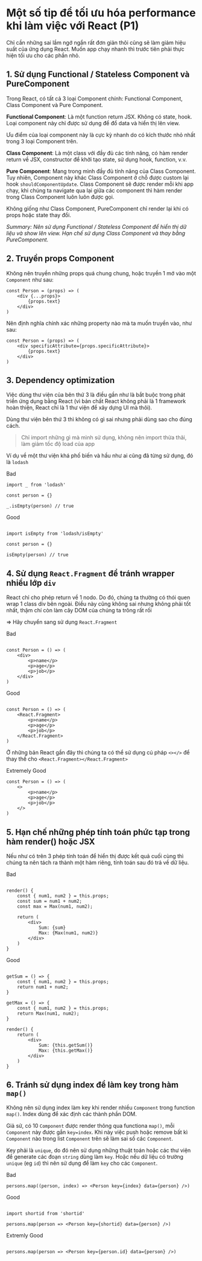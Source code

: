 # Một số tip để tối ưu hóa performance khi làm việc với React (P1)

Chỉ cần những sai lầm ngớ ngẩn rất đơn giản thôi cũng sẽ làm giảm hiệu suất của ứng dụng React. Muốn app chạy nhanh thì trước tiên phải thực hiện tối ưu cho các phần nhỏ.


## 1. Sử dụng Functional / Stateless Component và PureComponent

Trong React, có tất cả 3 loại Component chính: Functional Component, Class Component và Pure Component.

**Functional Component**: Là một function return JSX. Không có state, hook. Loại component này chỉ được sử dụng để đổ data và hiển thị lên view.

Ưu điểm của loại component này là cực kỳ nhanh do có kích thước nhỏ nhất trong 3 loại Component trên. 

**Class Component**: Là một class với đầy đủ các tính năng, có hàm render return về JSX, constructor để khởi tạo state, sử dụng hook, function, v.v. 

**Pure Component**: Mang trong mình đầy đủ tính năng của Class Component. Tuy nhiên, Component này khác Class Component ở chỗ được custom lại hook `shouldComponentUpdate`. Class Component sẽ được render mỗi khi app chạy, khi chúng ta navigate qua lại giữa các component thì hàm render trong Class Component luôn luôn được gọi. 

Không giống như Class Component, PureComponent chỉ render lại khi có props hoặc state thay đổi.

*Summary: Nên sử dụng Functional / Stateless Component để hiển thị dữ liệu và show lên view. Hạn chế sử dụng Class Component và thay bằng PureComponent.*


## 2. Truyền props Component

Không nên truyền những props quá chung chung, hoặc truyền 1 mớ vào một `Component` như sau:

```
const Person = (props) => (
    <div {...props}>
        {props.text}
    </div>
)
```

Nên định nghĩa chính xác những property nào mà ta muốn truyền vào, như sau:

```
const Person = (props) => (
    <div specificAttribute={props.specificAttribute}>
        {props.text}
    </div>
)
```




## 3. Dependency optimization

Việc dùng thư viện của bên thứ 3 là điều gần như là bắt buộc trong phát triển ứng dụng bằng React (vì bản chất React không phải là 1 framework hoàn thiện, React chỉ là 1 thư viện để xây dựng UI mà thôi).

Dùng thư viện bên thứ 3 thì không có gì sai nhưng phải dùng sao cho đúng cách. 

> Chỉ import những gì mà mình sử dụng, không nên import thừa thãi, làm giảm tốc độ load của app

Ví dụ về một thư viện khá phố biến và hầu như ai cũng đã từng sử dụng, đó là `lodash`

Bad

```
import _ from 'lodash'

const person = {}

_.isEmpty(person) // true

```
Good

```

import isEmpty from 'lodash/isEmpty'

const person = {}

isEmpty(person) // true

```

## 4. Sử dụng ``React.Fragment`` để tránh wrapper nhiều lớp `div`

React chỉ cho phép return về 1 nodo. Do đó, chúng ta thường có thói quen wrap 1 class div bên ngoài. Điều này cũng không sai nhưng không phải tốt nhất, thậm chí còn làm cây DOM của chúng ta trông rất rối 

=> Hãy chuyển sang sử dụng `React.Fragment`

Bad 

```

const Person = () => (
    <div>
        <p>name</p>
        <p>age</p>
        <p>job</p>
    </div>
)

```


Good 

```

const Person = () => (
    <React.Fragment>
        <p>name</p>
        <p>age</p>
        <p>job</p>
    </React.Fragment>
)

```

Ở những bản React gần đây thì chúng ta có thể sử dụng cú pháp `<></>` để thay thế cho `<React.Fragment></React.Fragment>`

Extremely Good

```
const Person = () => (
    <>
        <p>name</p>
        <p>age</p>
        <p>job</p>
    </>
)

```

## 5. Hạn chế những phép tính toán phức tạp trong hàm render() hoặc JSX

Nếu như có trên 3 phép tính toán để hiển thị được kết quả cuối cùng thì chúng ta nên tách ra thành một hàm riêng, tính toán sau đó trả về dữ liệu. 

Bad 
```

render() {
    const { num1, num2 } = this.props;
    const sum = num1 + num2;
    const max = Max(num1, num2);

    return (
        <div>
            Sum: {sum}
            Max: {Max(num1, num2)}
        </div>
    )
}

```

Good
```

getSum = () => {
    const { num1, num2 } = this.props;
    return num1 + num2;
}

getMax = () => {
    const { num1, num2 } = this.props;
    return Max(num1, num2);    
}

render() {
    return (
        <div>
            Sum: {this.getSum()}
            Max: {this.getMax()}
        </div>
    )
}

```

## 6. Tránh sử dụng index để làm key trong hàm `map()`

Không nên sử dụng index làm key khi render nhiều `Component` trong function `map()`. Index dùng để xác định các thành phần DOM.

Giả sử, có 10 `Component` được render thông qua functiona `map()`, mỗi `Component` này được gắn `key=index`. Khi này việc push hoặc remove bất kì `Component` nào trong list `Component` trên sẽ làm sai số các `Component`.

Key phải là `unique`, do đó nên sử dụng những thuật toán hoặc các thư viện để generate các đoạn `string` dùng làm `key`. Hoặc nếu dữ liệu có trường `unique` (eg `id`) thì nên sử dụng để làm `key` cho các `Component`.


Bad
```
persons.map((person, index) => <Person key={index} data={person} />)

```

Good
```

import shortid from 'shortid'

persons.map(person => <Person key={shortid} data={person} />)

```

Extremly Good

```

persons.map(person => <Person key={person.id} data={person} />)

```

